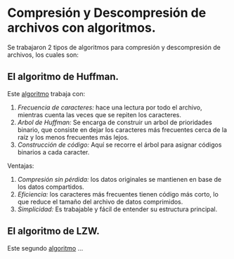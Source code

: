 # Compresión y Descompresión de archivos con algoritmos.

Se trabajaron 2 tipos de algoritmos para compresión y descompresión de archivos, los cuales son:

## El algoritmo de Huffman.
Este [algoritmo](https://github.com/CeyniPBH/callSystem_SO_P1/tree/main/compresion/huffman) trabaja con:
  1. *Frecuencia de caracteres:* hace una lectura por todo el archivo, mientras cuenta las veces que se repiten los caracteres. 
  2. *Arbol de Huffman:* Se encarga de construir un arbol de prioridades binario, que consiste en dejar los caracteres más frecuentes cerca de la raíz y los menos frecuentes más lejos.
  3. *Construcción de código:* Aquí se recorre el árbol para asignar códigos binarios a cada caracter.

Ventajas:  
  1. *Compresión sin pérdida:* los datos originales se mantienen en base de los datos compartidos.
  2. *Eficiencia:* los caracteres más frecuentes tienen código más corto, lo que reduce el tamaño del archivo de datos comprimidos.
  3. *Simplicidad:* Es trabajable y fácil de entender su estructura principal.

## El algoritmo de LZW.
Este segundo [algoritmo](https://github.com/CeyniPBH/callSystem_SO_P1/tree/main/compresion/LZW%20Algorithm) ...
